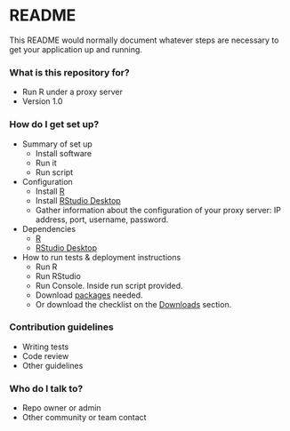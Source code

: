 # README #

This README would normally document whatever steps are necessary to get your application up and running.

### What is this repository for? ###

* Run R under a proxy server
* Version 1.0

### How do I get set up? ###

* Summary of set up
    * Install software
    * Run it
    * Run script
* Configuration
    * Install [R](https://cran.r-project.org/bin/)
    * Install [RStudio Desktop](https://www.rstudio.com/products/rstudio/#Desktop)
    * Gather information about the configuration of your proxy server: IP address, port, username, password.
* Dependencies
    * [R](https://cran.r-project.org/bin/)
    * [RStudio Desktop](https://www.rstudio.com/products/rstudio/#Desktop)
* How to run tests & deployment instructions
    * Run R
    * Run RStudio
    * Run Console. Inside run script provided.
    * Download [packages](https://cran.r-project.org/web/packages/available_packages_by_name.html) needed.
    * Or download the checklist on the [Downloads](https://bitbucket.org/imhicihu/r-on-proxy-server/downloads/) section.

### Contribution guidelines ###

* Writing tests
* Code review
* Other guidelines

### Who do I talk to? ###

* Repo owner or admin
* Other community or team contact